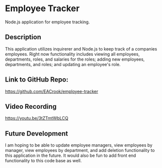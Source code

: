 # Employee Tracker
Node.js application for employee tracking.

## Description
This application utilizes inquirerer and Node.js to keep track of a companies employees. Right now functionality includes viewing all employees, departments, roles, and salaries for the roles; adding new employees, departments, and roles; and updating an employee's role.

## Link to GitHub Repo:
https://github.com/EACrook/employee-tracker

## Video Recording
https://youtu.be/3tZTmtWbLCQ

## Future Development
I am hoping to be able to update employee managers, view employees by manager, view employees by department, and add deletion functionality to this application in the future. It would also be fun to add front end functionality to this code base as well.

